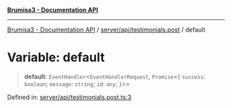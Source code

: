 [**Brumisa3 - Documentation API**](../../../../README.md)

***

[Brumisa3 - Documentation API](../../../../README.md) / [server/api/testimonials.post](../README.md) / default

# Variable: default

> **default**: `EventHandler`\<`EventHandlerRequest`, `Promise`\<\{ `success`: `boolean`; `message`: `string`; `id`: `any`; \}\>\>

Defined in: [server/api/testimonials.post.ts:3](https://github.com/your-repo/brumisa3-nuxt4/blob/main/server/api/testimonials.post.ts#L3)
